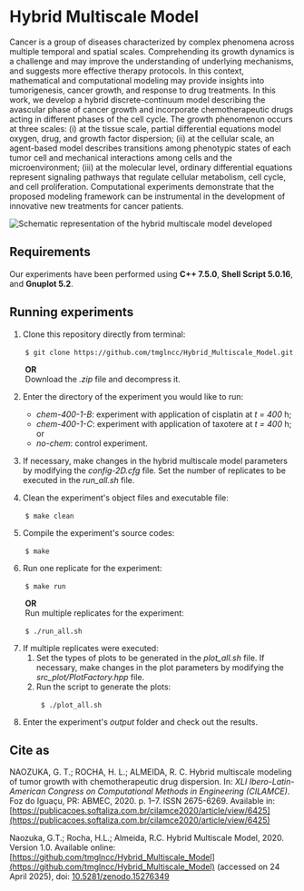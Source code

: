# Hybrid Multiscale Model

Cancer is a group of diseases characterized by complex phenomena across multiple temporal and spatial scales. Comprehending its growth dynamics is a challenge and may improve the understanding of underlying mechanisms, and suggests more effective therapy protocols. In this context, mathematical and computational modeling may provide insights into tumorigenesis, cancer growth, and response to drug treatments. In this work, we develop a hybrid discrete-continuum model describing the avascular phase of cancer growth and incorporate chemotherapeutic drugs acting in different phases of the cell cycle. The growth phenomenon occurs at three scales: (i) at the tissue scale, partial differential equations model oxygen, drug, and growth factor dispersion; (ii) at the cellular scale, an agent-based model describes transitions among phenotypic states of each tumor cell and mechanical interactions among cells and the microenvironment; (iii) at the molecular level, ordinary differential equations represent signaling pathways that regulate cellular metabolism, cell cycle, and cell proliferation. Computational experiments demonstrate that the proposed modeling framework can be instrumental in the development of innovative new treatments for cancer patients.

![Schematic representation of the hybrid multiscale model developed](https://drive.google.com/uc?export=view&id=1eaA7yYbQnCQ8Qp6K1iNr5KlRQgk5UxGo)

## Requirements

Our experiments have been performed using **C++ 7.5.0**, **Shell Script 5.0.16**, and **Gnuplot 5.2**.

## Running experiments

1. Clone this repository directly from terminal:
	 
&nbsp;&nbsp;&nbsp;&nbsp;&nbsp;&nbsp;&nbsp;`$ git clone https://github.com/tmglncc/Hybrid_Multiscale_Model.git`
	
&nbsp;&nbsp;&nbsp;&nbsp;&nbsp;&nbsp;&nbsp;**OR**  
&nbsp;&nbsp;&nbsp;&nbsp;&nbsp;&nbsp;&nbsp;Download the _.zip_ file and decompress it.

2. Enter the directory of the experiment you would like to run:
   - _chem-400-1-B_: experiment with application of cisplatin at _t = 400_ h;
   - _chem-400-1-C_: experiment with application of taxotere at _t = 400_ h; or
   - _no-chem_: control experiment.

3. If necessary, make changes in the hybrid multiscale model parameters by modifying the _config-2D.cfg_ file. Set the number of replicates to be executed in the _run_all.sh_ file.

4. Clean the experiment's object files and executable file:
	 
&nbsp;&nbsp;&nbsp;&nbsp;&nbsp;&nbsp;&nbsp;`$ make clean`

5. Compile the experiment's source codes:
	 
&nbsp;&nbsp;&nbsp;&nbsp;&nbsp;&nbsp;&nbsp;`$ make`

6. Run one replicate for the experiment:
	
&nbsp;&nbsp;&nbsp;&nbsp;&nbsp;&nbsp;&nbsp;`$ make run`
	
&nbsp;&nbsp;&nbsp;&nbsp;&nbsp;&nbsp;&nbsp;**OR**  
&nbsp;&nbsp;&nbsp;&nbsp;&nbsp;&nbsp;&nbsp;Run multiple replicates for the experiment:

&nbsp;&nbsp;&nbsp;&nbsp;&nbsp;&nbsp;&nbsp;`$ ./run_all.sh`

7. If multiple replicates were executed:
    1. Set the types of plots to be generated in the _plot_all.sh_ file. If necessary, make changes in the plot parameters by modifying the _src_plot/PlotFactory.hpp_ file.
    2. Run the script to generate the plots:

&nbsp;&nbsp;&nbsp;&nbsp;&nbsp;&nbsp;&nbsp;&nbsp;&nbsp;&nbsp;&nbsp;&nbsp;&nbsp;&nbsp;`$ ./plot_all.sh`

8. Enter the experiment's _output_ folder and check out the results.

## Cite as

NAOZUKA, G. T.; ROCHA, H. L.; ALMEIDA, R. C. Hybrid multiscale modeling of tumor growth with chemotherapeutic drug dispersion. In: _XLI Ibero-Latin-American Congress on Computational Methods in Engineering (CILAMCE)_. Foz do Iguaçu, PR: ABMEC, 2020. p. 1–7. ISSN 2675-6269. Available in: [https://publicacoes.softaliza.com.br/cilamce2020/article/view/6425](https://publicacoes.softaliza.com.br/cilamce2020/article/view/6425)

Naozuka, G.T.; Rocha, H.L.; Almeida, R.C. Hybrid Multiscale Model, 2020. Version 1.0. Available online: [https://github.com/tmglncc/Hybrid_Multiscale_Model](https://github.com/tmglncc/Hybrid_Multiscale_Model) (accessed on 24 April 2025), doi: [10.5281/zenodo.15276349](10.5281/zenodo.15276349)
